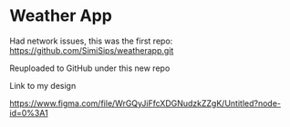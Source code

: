 # Weather App

Had network issues, this was the first repo: https://github.com/SimiSips/weatherapp.git

Reuploaded to GitHub under this new repo

Link to my design

https://www.figma.com/file/WrGQyJiFfcXDGNudzkZZgK/Untitled?node-id=0%3A1
